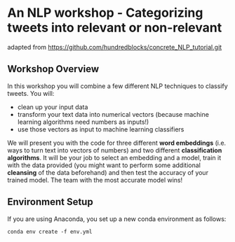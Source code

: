 # An NLP workshop - Categorizing tweets into relevant or non-relevant

adapted from https://github.com/hundredblocks/concrete_NLP_tutorial.git

## Workshop Overview

In this workshop you will combine a few different NLP techniques to classify tweets. You will:
- clean up your input data
- transform your text data into numerical vectors (because machine learning algorithms need numbers as inputs!)
- use those vectors as input to machine learning classifiers

We will present you with the code for three different **word embeddings** (i.e. ways to turn text into vectors of numbers) 
and two different **classification algorithms**. It will be your job to select an embedding and a model, train it with 
the data provided (you might want to perform some additional **cleansing** of the data beforehand) and then test the 
accuracy of your trained model. The team with the most accurate model wins!

## Environment Setup

If you are using Anaconda, you set up a new conda environment as follows:

```
conda env create -f env.yml
```